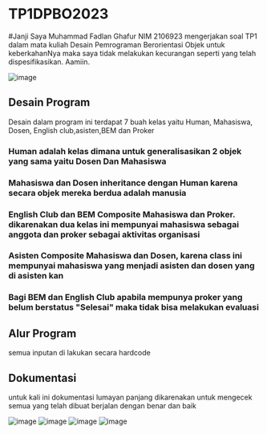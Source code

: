 # TP1DPBO2023

#Janji
Saya Muhammad Fadlan Ghafur NIM 2106923 mengerjakan soal TP1 dalam mata kuliah Desain Pemrograman Berorientasi Objek untuk keberkahanNya maka saya tidak melakukan kecurangan seperti yang telah dispesifikasikan. Aamiin.

![image](https://user-images.githubusercontent.com/100921271/224402980-878d90ee-e328-4581-aecc-8f7d40bb90c6.png)

## Desain Program
Desain dalam program ini terdapat 7 buah kelas yaitu Human, Mahasiswa, Dosen, English club,asisten,BEM dan Proker

### Human adalah kelas dimana untuk generalisasikan 2 objek yang sama yaitu Dosen Dan Mahasiswa
### Mahasiswa dan Dosen inheritance dengan Human karena secara objek mereka berdua adalah manusia
### English Club dan BEM Composite Mahasiswa dan Proker. dikarenakan dua kelas ini mempunyai mahasiswa sebagai anggota dan proker sebagai aktivitas organisasi
### Asisten Composite Mahasiswa dan Dosen, karena class ini mempunyai mahasiswa yang menjadi asisten dan dosen yang di asisten kan
### Bagi BEM dan English Club apabila mempunya proker yang belum berstatus "Selesai" maka tidak bisa melakukan evaluasi

## Alur Program
semua inputan di lakukan secara hardcode 

## Dokumentasi
untuk kali ini dokumentasi lumayan panjang dikarenakan untuk mengecek semua yang telah dibuat berjalan dengan benar dan baik

![image](https://user-images.githubusercontent.com/100921271/224403947-e44f8f44-79f2-44a9-adbb-cf94930e9967.png)
![image](https://user-images.githubusercontent.com/100921271/224403977-7384ba9d-ce9c-4bd6-a0b4-32cb354f59d1.png)
![image](https://user-images.githubusercontent.com/100921271/224404123-ff590fc3-e6b6-43d4-88fe-1354bfadecd5.png)
![image](https://user-images.githubusercontent.com/100921271/224404166-489ae9ff-616c-4417-b877-3d721643c984.png)
